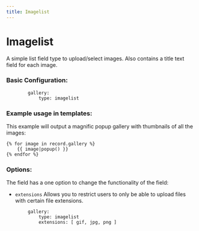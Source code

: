 ```yaml
---
title: Imagelist
---
```

Imagelist
=========

A simple list field type to upload/select images. Also contains a title text
field for each image.

### Basic Configuration:

```
        gallery:
            type: imagelist
```

### Example usage in templates:

This example will output a magnific popup gallery with thumbnails of all the
images:

```
{% for image in record.gallery %}
    {{ image|popup() }}
{% endfor %}
```

### Options:

The field has a one option to change the functionality of the field:

* `extensions` Allows you to restrict users to only be able to upload files with
  certain file extensions.
  
```
        gallery:
            type: imagelist
            extensions: [ gif, jpg, png ]
```
